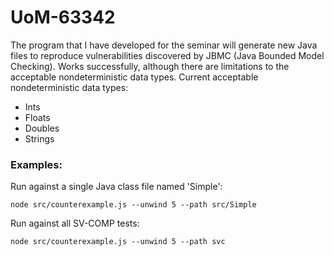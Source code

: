 # UoM-63342

The program that I have developed for the seminar will generate new Java files to reproduce vulnerabilities discovered by JBMC (Java Bounded Model Checking). Works successfully, although there are limitations to the acceptable nondeterministic data types. Current acceptable nondeterministic data types:
- Ints
- Floats
- Doubles
- Strings

### Examples:

Run against a single Java class file named 'Simple':
```
node src/counterexample.js --unwind 5 --path src/Simple
```
Run against all SV-COMP tests:
```
node src/counterexample.js --unwind 5 --path svc
```
